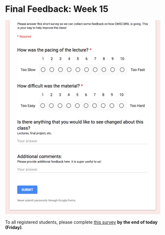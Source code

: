 # Final Feedback: Week 15

[![Feedback Survey](../../media/feedback/feedback-short.png)](http://ter.ps/389L15)

To all registered students, please complete [this survey](http://ter.ps/389L15) **by the end of today (Friday)**.
